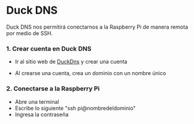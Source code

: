 # Duck DNS
Duck DNS nos permitirá conectarnos a la Raspberry Pi de manera remota por medio de SSH.

### 1. Crear cuenta en Duck DNS
   * <p>Ir al sitio web de <a href="https://www.duckdns.org/">DuckDns</a> y crear una cuenta</p>
   * Al crearse una cuenta, crea un dominio con un nombre único
   
### 2. Conectarse a la Raspberry Pi
   * Abre una terminal
   * Escribe lo siguiente "ssh pi@nombredeldominio"
   * Ingresa la contraseña
